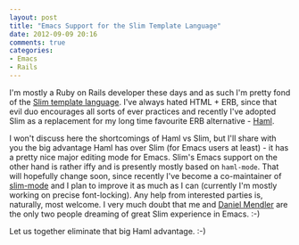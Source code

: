 ```yaml
---
layout: post
title: "Emacs Support for the Slim Template Language"
date: 2012-09-09 20:16
comments: true
categories: 
- Emacs
- Rails
---
```


I'm mostly a Ruby on Rails developer these days and as such I'm pretty
fond of the [Slim template language](http://slim-lang.com). I've
always hated HTML + ERB, since that evil duo encourages all sorts of
ever practices and recently I've adopted Slim as a replacement for
my long time favourite ERB alternative - [Haml](http://haml-lang.com).

I won't discuss here the shortcomings of Haml vs Slim, but I'll share
with you the big advantage Haml has over Slim (for Emacs users at
least) - it has a pretty nice major editing mode for Emacs. Slim's
Emacs support on the other hand is rather iffy and is presently mostly
based on `haml-mode`. That will hopefully change soon, since recently
I've become a co-maintainer of
[slim-mode](http://github.com/minad/emacs-slim) and I plan to improve
it as much as I can (currently I'm mostly working on precise
font-locking). Any help from interested parties is, naturally, most
welcome. I very much doubt that me and
[Daniel Mendler](https://github.com/minad) are the only two people
dreaming of great Slim experience in Emacs. :-)

Let us together eliminate that big Haml advantage. :-)
